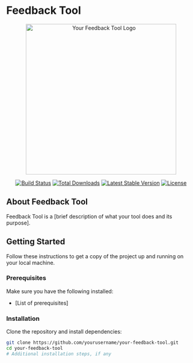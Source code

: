 #  Feedback Tool

<p align="center"><a href="https://your-feedback-tool-url.com" target="_blank"><img src="https://your-feedback-tool-logo-url.com" width="400" alt="Your Feedback Tool Logo"></a></p>

<p align="center">
<a href="https://github.com/yourusername/your-feedback-tool/actions"><img src="https://github.com/yourusername/your-feedback-tool/workflows/tests/badge.svg" alt="Build Status"></a>
<a href="https://packagist.org/packages/yourusername/your-feedback-tool"><img src="https://img.shields.io/packagist/dt/yourusername/your-feedback-tool" alt="Total Downloads"></a>
<a href="https://packagist.org/packages/yourusername/your-feedback-tool"><img src="https://img.shields.io/packagist/v/yourusername/your-feedback-tool" alt="Latest Stable Version"></a>
<a href="https://packagist.org/packages/yourusername/your-feedback-tool"><img src="https://img.shields.io/packagist/l/yourusername/your-feedback-tool" alt="License"></a>
</p>

## About Feedback Tool

 Feedback Tool is a [brief description of what your tool does and its purpose].

## Getting Started

Follow these instructions to get a copy of the project up and running on your local machine.

### Prerequisites

Make sure you have the following installed:

- [List of prerequisites]

### Installation

Clone the repository and install dependencies:

```bash
git clone https://github.com/yourusername/your-feedback-tool.git
cd your-feedback-tool
# Additional installation steps, if any

